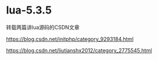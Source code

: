 # lua-5.3.5

转载两篇讲lua源码的CSDN文章

https://blog.csdn.net/initphp/category_9293184.html

https://blog.csdn.net/liutianshx2012/category_2775545.html